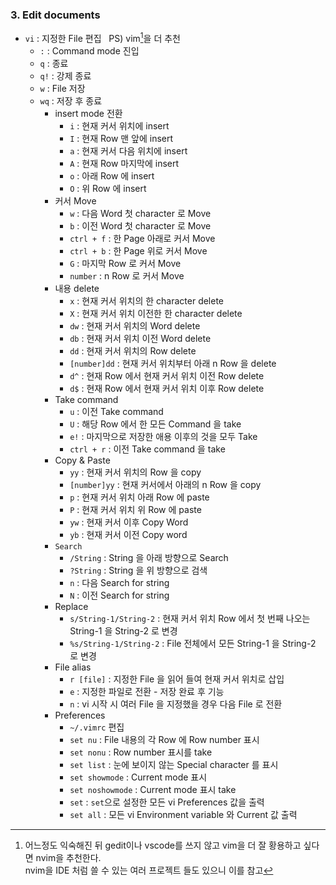 ### 3. Edit documents
  - `vi` : 지정한 File 편집 &nbsp; PS) vim[^nvim]을 더 추천
    - `:` : Command mode 진입
    - `q` : 종료
    - `q!` : 강제 종료
    - `w` : File 저장
    - `wq` : 저장 후 종료
      - insert mode 전환
        - `i` : 현재 커서 위치에 insert
        - `I` : 현재 Row 맨 앞에 insert
        - `a` : 현재 커서 다음 위치에 insert
        - `A` : 현재 Row 마지막에 insert
        - `o` : 아래 Row 에 insert
        - `O` : 위 Row 에 insert
      - 커서 Move
        - `w` : 다음 Word 첫 character 로 Move
        - `b` : 이전 Word 첫 character 로 Move
        - `ctrl + f` : 한 Page 아래로 커서 Move
        - `ctrl + b` : 한 Page 위로 커서 Move
        - `G` : 마지막 Row 로 커서 Move
        - `number` : n Row 로 커서 Move
      - 내용 delete
        - `x` : 현재 커서 위치의 한 character delete
        - `X` : 현재 커서 위치 이전한 한 character delete
        - `dw` : 현재 커서 위치의 Word delete
        - `db` : 현재 커서 위치 이전 Word delete
        - `dd` : 현재 커서 위치의 Row delete
        - `[number]dd` : 현재 커서 위치부터 아래 n Row 을 delete
        - `d^` : 현재 Row 에서 현재 커서 위치 이전 Row delete
        - `d$` : 현재 Row 에서 현재 커서 위치 이후 Row delete
      - Take command
        - `u` : 이전 Take command
        - `U` : 해당 Row 에서 한 모든 Command 을 take
        - `e!` : 마지막으로 저장한 애용 이후의 것을 모두 Take
        - `ctrl + r` : 이전 Take command 을 take
      - Copy & Paste
        - `yy` : 현재 커서 위치의 Row 을 copy
        - `[number]yy` : 현재 커서에서 아래의 n Row 을 copy
        - `p` : 현재 커서 위치 아래 Row 에 paste
        - `P` : 현재 커서 위치 위 Row 에 paste
        - `yw` : 현재 커서 이후 Copy Word
        - `yb` : 현재 커서 이전 Copy word
      - `Search`
        - `/String` : String 을 아래 방향으로 Search
        - `?String` : String 을 위 방향으로 검색
        - `n` : 다음 Search for string
        - `N` : 이전 Search for string
      - Replace
        - `s/String-1/String-2` : 현재 커서 위치 Row 에서 첫 번째 나오는 String-1 을 String-2 로 변경
        - `%s/String-1/String-2` : File 전체에서 모든 String-1 을 String-2 로 변경
      - File alias
        - `r [file]` : 지정한 File 을 읽어 들여 현재 커서 위치로 삽입
        - `e` : 지정한 파일로 전환 - 저장 완료 후 기능
        - `n` : vi 시작 시 여러 File 을 지정했을 경우 다음 File 로 전환
      - Preferences
        - `~/.vimrc` 편집
        - `set nu` : File 내용의 각 Row 에 Row number 표시
        - `set nonu` : Row number 표시를 take
        - `set list` : 눈에 보이지 않는 Special character 를 표시 
        - `set showmode` : Current mode 표시
        - `set noshowmode` : Current mode 표시 take
        - `set` : `set`으로 설정한 모든 vi Preferences 값을 출력
        - `set all` : 모든 vi Environment variable 와 Current 값 출력

[^nvim]: 어느정도 익숙해진 뒤 gedit이나 vscode를 쓰지 않고 vim을 더 잘 황용하고 싶다면 nvim을 추천한다. <br> nvim을 IDE 처럼 쓸 수 있는 여러 프로젝트 들도 있으니 이를 참고
